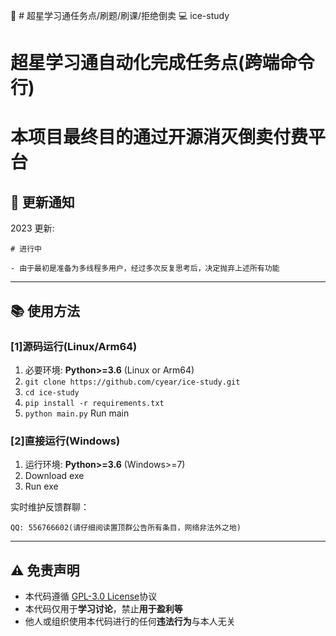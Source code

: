 :muscle: # 超星学习通任务点/刷题/刷课/拒绝倒卖
:computer: ice-study

# 超星学习通自动化完成任务点(跨端命令行)

# 本项目最终目的通过开源消灭倒卖付费平台

## :speech_balloon: 更新通知

2023 更新:

    # 进行中
    
    - 由于最初是准备为多线程多用户，经过多次反复思考后，决定抛弃上述所有功能

-------------------

## :books: 使用方法

### [1]源码运行(Linux/Arm64)
1. 必要环境:  **Python>=3.6** (Linux or Arm64)
2. `git clone https://github.com/cyear/ice-study.git`
3. `cd ice-study`
4. `pip install -r requirements.txt`
5. `python main.py` Run main

### [2]直接运行(Windows)
1. 运行环境: **Python>=3.6** (Windows>=7)
2. Download exe
3. Run exe

实时维护反馈群聊：

    QQ: 556766602(请仔细阅读置顶群公告所有条目，网络非法外之地)

-------------------

## :warning: 免责声明  
- 本代码遵循 [GPL-3.0 License](https://github.com/cyear/ice-study/blob/main/LICENSE)协议
- 本代码仅用于**学习讨论**，禁止**用于盈利等**
- 他人或组织使用本代码进行的任何**违法行为**与本人无关
